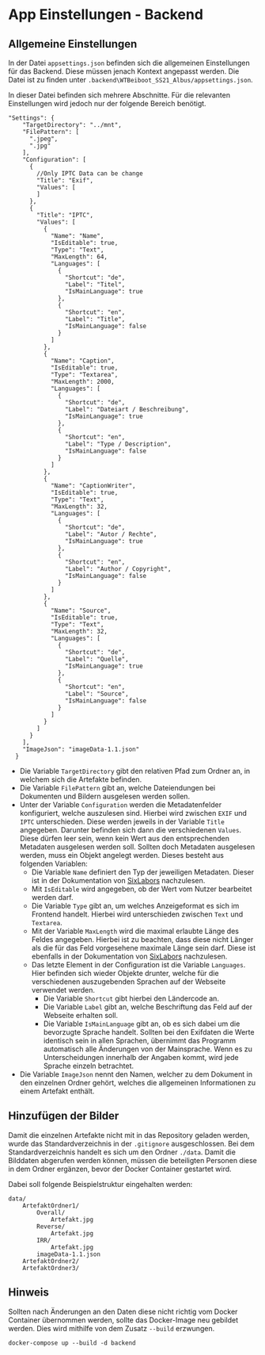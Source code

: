 # App Einstellungen - Backend

## Allgemeine Einstellungen
In der Datei `appsettings.json` befinden sich die allgemeinen Einstellungen für das Backend. Diese müssen jenach Kontext angepasst werden. Die Datei ist zu finden unter `.backend\WTBeiboot_SS21_Albus/appsettings.json`.

In dieser Datei befinden sich mehrere Abschnitte. Für die relevanten Einstellungen wird jedoch nur der folgende Bereich benötigt.
```
"Settings": {
    "TargetDirectory": "../mnt",
    "FilePattern": [
      ".jpeg",
      ".jpg"
    ],
    "Configuration": [
      {
        //Only IPTC Data can be change
        "Title": "Exif",
        "Values": [
        ]
      },
      {
        "Title": "IPTC",
        "Values": [
          {
            "Name": "Name",
            "IsEditable": true,
            "Type": "Text",
            "MaxLength": 64,
            "Languages": [
              {
                "Shortcut": "de",
                "Label": "Titel",
                "IsMainLanguage": true
              },
              {
                "Shortcut": "en",
                "Label": "Title",
                "IsMainLanguage": false
              }
            ]
          },
          {
            "Name": "Caption",
            "IsEditable": true,
            "Type": "Textarea",
            "MaxLength": 2000,
            "Languages": [
              {
                "Shortcut": "de",
                "Label": "Dateiart / Beschreibung",
                "IsMainLanguage": true
              },
              {
                "Shortcut": "en",
                "Label": "Type / Description",
                "IsMainLanguage": false
              }
            ]
          },
          {
            "Name": "CaptionWriter",
            "IsEditable": true,
            "Type": "Text",
            "MaxLength": 32,
            "Languages": [
              {
                "Shortcut": "de",
                "Label": "Autor / Rechte",
                "IsMainLanguage": true
              },
              {
                "Shortcut": "en",
                "Label": "Author / Copyright",
                "IsMainLanguage": false
              }
            ]
          },
          {
            "Name": "Source",
            "IsEditable": true,
            "Type": "Text",
            "MaxLength": 32,
            "Languages": [
              {
                "Shortcut": "de",
                "Label": "Quelle",
                "IsMainLanguage": true
              },
              {
                "Shortcut": "en",
                "Label": "Source",
                "IsMainLanguage": false
              }
            ]
          }
        ]
      }
    ],
    "ImageJson": "imageData-1.1.json"
  }
```

* Die Variable `TargetDirectory` gibt den relativen Pfad zum Ordner an, in welchem sich die Artefakte befinden.
* Die Variable `FilePattern` gibt an, welche Dateiendungen bei Dokumenten und Bildern ausgelesen werden sollen.
* Unter der Variable `Configuration` werden die Metadatenfelder konfiguriert, welche auszulesen sind. Hierbei wird zwischen `EXIF` und `IPTC` unterschieden. Diese werden jeweils in der Variable `Title` angegeben. Darunter befinden sich dann die verschiedenen `Values`. Diese dürfen leer sein, wenn kein Wert aus den entsprechenden Metadaten ausgelesen werden soll. 
Sollten doch Metadaten ausgelesen werden, muss ein Objekt angelegt werden. Dieses besteht aus folgenden Variablen:
    * Die Variable `Name` definiert den Typ der jeweiligen Metadaten. Dieser ist in der Dokumentation von [SixLabors](https://docs.sixlabors.com/api/ImageSharp/SixLabors.ImageSharp.Metadata.Profiles.Iptc.IptcTag.html) nachzulesen. 
    * Mit `IsEditable` wird angegeben, ob der Wert vom Nutzer bearbeitet werden darf.
    * Die Variable `Type` gibt an, um welches Anzeigeformat es sich im Frontend handelt. Hierbei wird unterschieden zwischen `Text` und `Textarea`.
    * Mit der Variable `MaxLength` wird die maximal erlaubte Länge des Feldes angegeben. Hierbei ist zu beachten, dass diese nicht Länger als die für das Feld vorgesehene maximale Länge sein darf. Diese ist ebenfalls in der Dokumentation von [SixLabors](https://docs.sixlabors.com/api/ImageSharp/SixLabors.ImageSharp.Metadata.Profiles.Iptc.IptcTag.html) nachzulesen.
    * Das letzte Element in der Configuration ist die Variable `Languages`. Hier befinden sich wieder Objekte drunter, welche für die verschiedenen auszugebenden Sprachen auf der Webseite verwendet werden. 
        * Die Variable `Shortcut` gibt hierbei den Ländercode an.
        * Die Variable `Label` gibt an, welche Beschriftung das Feld auf der Webseite erhalten soll.
        * Die Variable `IsMainLanguage` gibt an, ob es sich dabei um die bevorzugte Sprache handelt. Sollten bei den Exifdaten die Werte identisch sein in allen Sprachen, übernimmt das Programm automatisch alle Änderungen von der Mainsprache. Wenn es zu Unterscheidungen innerhalb der Angaben kommt, wird jede Sprache einzeln betrachtet.
* Die Variable `ImageJson` nennt den Namen, welcher zu dem Dokument in den einzelnen Ordner gehört, welches die allgemeinen Informationen zu einem Artefakt enthält.

## Hinzufügen der Bilder
Damit die einzelnen Artefakte nicht mit in das Repository geladen werden, wurde das Standardverzeichnis in der `.gitignore` ausgeschlossen. Bei dem Standardverzeichnis handelt es sich um den Ordner `./data`. 
Damit die Bilddaten abgerufen werden können, müssen die beteiligten Personen diese in dem Ordner ergänzen, bevor der Docker Container gestartet wird.

Dabei soll folgende Beispielstruktur eingehalten werden:
```
data/
    ArtefaktOrdner1/
        Overall/
            Artefakt.jpg
        Reverse/
            Artefakt.jpg
        IRR/
            Artefakt.jpg
        imageData-1.1.json
    ArtefaktOrdner2/
    ArtefaktOrdner3/
```

## Hinweis
Sollten nach Änderungen an den Daten diese nicht richtig vom Docker Container übernommen werden, sollte das Docker-Image neu gebildet werden.
Dies wird mithilfe von dem Zusatz `--build` erzwungen.

```
docker-compose up --build -d backend
```